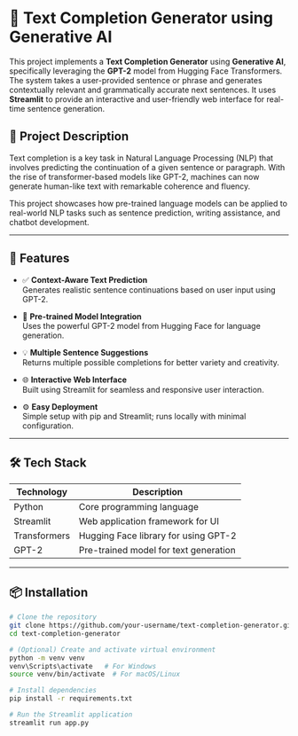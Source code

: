 # 📝 Text Completion Generator using Generative AI

This project implements a **Text Completion Generator** using **Generative AI**, specifically leveraging the **GPT-2** model from Hugging Face Transformers. The system takes a user-provided sentence or phrase and generates contextually relevant and grammatically accurate next sentences. It uses **Streamlit** to provide an interactive and user-friendly web interface for real-time sentence generation.

## 📌 Project Description

Text completion is a key task in Natural Language Processing (NLP) that involves predicting the continuation of a given sentence or paragraph. With the rise of transformer-based models like GPT-2, machines can now generate human-like text with remarkable coherence and fluency.

This project showcases how pre-trained language models can be applied to real-world NLP tasks such as sentence prediction, writing assistance, and chatbot development.

---

## 🚀 Features

- ✅ **Context-Aware Text Prediction**  
  Generates realistic sentence continuations based on user input using GPT-2.

- 🧠 **Pre-trained Model Integration**  
  Uses the powerful GPT-2 model from Hugging Face for language generation.

- 💡 **Multiple Sentence Suggestions**  
  Returns multiple possible completions for better variety and creativity.

- 🌐 **Interactive Web Interface**  
  Built using Streamlit for seamless and responsive user interaction.

- ⚙️ **Easy Deployment**  
  Simple setup with pip and Streamlit; runs locally with minimal configuration.

---

## 🛠️ Tech Stack

| Technology     | Description                                  |
|----------------|----------------------------------------------|
| Python         | Core programming language                    |
| Streamlit      | Web application framework for UI             |
| Transformers   | Hugging Face library for using GPT-2         |
| GPT-2          | Pre-trained model for text generation        |

---

## 📦 Installation

```bash
# Clone the repository
git clone https://github.com/your-username/text-completion-generator.git
cd text-completion-generator

# (Optional) Create and activate virtual environment
python -m venv venv
venv\Scripts\activate   # For Windows
source venv/bin/activate  # For macOS/Linux

# Install dependencies
pip install -r requirements.txt

# Run the Streamlit application
streamlit run app.py
